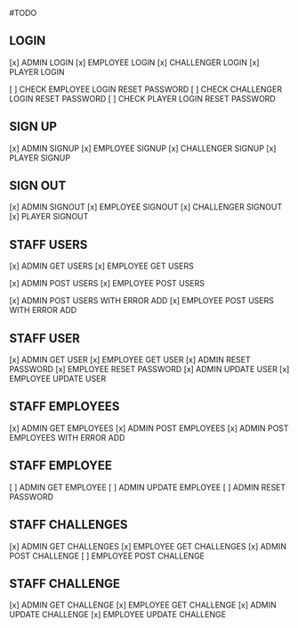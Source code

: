 #TODO

## LOGIN

[x] ADMIN LOGIN
[x] EMPLOYEE LOGIN
[x] CHALLENGER LOGIN
[x] PLAYER LOGIN

[ ] CHECK EMPLOYEE LOGIN RESET PASSWORD
[ ] CHECK CHALLENGER LOGIN RESET PASSWORD
[ ] CHECK PLAYER LOGIN RESET PASSWORD

## SIGN UP

[x] ADMIN SIGNUP
[x] EMPLOYEE SIGNUP
[x] CHALLENGER SIGNUP
[x] PLAYER SIGNUP

## SIGN OUT

[x] ADMIN SIGNOUT
[x] EMPLOYEE SIGNOUT
[x] CHALLENGER SIGNOUT
[x] PLAYER SIGNOUT

## STAFF USERS

[x] ADMIN GET USERS
[x] EMPLOYEE GET USERS

[x] ADMIN POST USERS
[x] EMPLOYEE POST USERS

[x] ADMIN POST USERS WITH ERROR ADD
[x] EMPLOYEE POST USERS WITH ERROR ADD

## STAFF USER

[x] ADMIN GET USER
[x] EMPLOYEE GET USER
[x] ADMIN RESET PASSWORD
[x] EMPLOYEE RESET PASSWORD
[x] ADMIN UPDATE USER
[x] EMPLOYEE UPDATE USER

## STAFF EMPLOYEES

[x] ADMIN GET EMPLOYEES
[x] ADMIN POST EMPLOYEES
[x] ADMIN POST EMPLOYEES WITH ERROR ADD

## STAFF EMPLOYEE

[ ] ADMIN GET EMPLOYEE
[ ] ADMIN UPDATE EMPLOYEE
[ ] ADMIN RESET PASSWORD

## STAFF CHALLENGES

[x] ADMIN GET CHALLENGES
[x] EMPLOYEE GET CHALLENGES
[x] ADMIN POST CHALLENGE
[ ] EMPLOYEE POST CHALLENGE

## STAFF CHALLENGE

[x] ADMIN GET CHALLENGE
[x] EMPLOYEE GET CHALLENGE
[x] ADMIN UPDATE CHALLENGE
[x] EMPLOYEE UPDATE CHALLENGE
